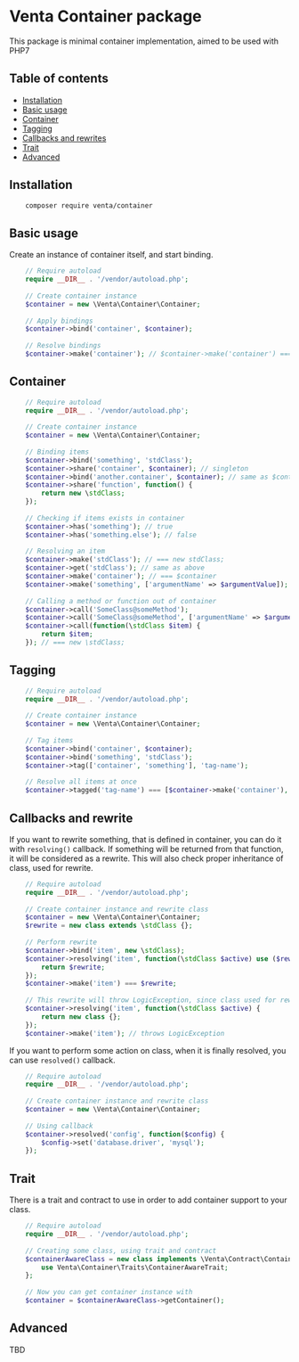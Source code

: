 # Venta Container package
This package is minimal container implementation, aimed to be used with PHP7

## Table of contents
- [Installation](#installation)
- [Basic usage](#basic-usage)
- [Container](#container)
- [Tagging](#tags)
- [Callbacks and rewrites](#affectors)
- [Trait](#trait)
- [Advanced](#advanced)

## Installation

```sh
    composer require venta/container
```

## Basic usage
Create an instance of container itself, and start binding.

```php
    // Require autoload
    require __DIR__ . '/vendor/autoload.php';
    
    // Create container instance
    $container = new \Venta\Container\Container;
    
    // Apply bindings
    $container->bind('container', $container);
    
    // Resolve bindings
    $container->make('container'); // $container->make('container') === $container
```

## Container

```php
    // Require autoload
    require __DIR__ . '/vendor/autoload.php';
    
    // Create container instance
    $container = new \Venta\Container\Container;
    
    // Binding items
    $container->bind('something', 'stdClass');
    $container->share('container', $container); // singleton
    $container->bind('another.container', $container); // same as $container->share('another.container', $container);
    $container->share('function', function() {
        return new \stdClass;
    });
    
    // Checking if items exists in container
    $container->has('something'); // true
    $container->has('something.else'); // false
    
    // Resolving an item
    $container->make('stdClass'); // === new stdClass;
    $container->get('stdClass'); // same as above
    $container->make('container'); // === $container
    $container->make('something', ['argumentName' => $argumentValue]); // hand picked constructor arguments
    
    // Calling a method or function out of container
    $container->call('SomeClass@someMethod');
    $container->call('SomeClass@someMethod', ['argumentName' => $argumentValue]);
    $container->call(function(\stdClass $item) {
        return $item;
    }); // === new \stdClass;
```

## Tagging

```php
    // Require autoload
    require __DIR__ . '/vendor/autoload.php';
    
    // Create container instance
    $container = new \Venta\Container\Container;
    
    // Tag items
    $container->bind('container', $container);
    $container->bind('something', 'stdClass');
    $container->tag(['container', 'something'], 'tag-name');
    
    // Resolve all items at once
    $container->tagged('tag-name') === [$container->make('container'), $container->make('something')];
```

## Callbacks and rewrite
If you want to rewrite something, that is defined in container, you can do it with `resolving()` callback. If something will be returned from that function, it will be considered as a rewrite. This will also check proper inheritance of class, used for rewrite.

```php
    // Require autoload
    require __DIR__ . '/vendor/autoload.php';
    
    // Create container instance and rewrite class
    $container = new \Venta\Container\Container;
    $rewrite = new class extends \stdClass {};
    
    // Perform rewrite
    $container->bind('item', new \stdClass);
    $container->resolving('item', function(\stdClass $active) use ($rewrite) {
        return $rewrite;
    });
    $container->make('item') === $rewrite;
    
    // This rewrite will throw LogicException, since class used for rewrite isn't extending \stdClass
    $container->resolving('item', function(\stdClass $active) {
        return new class {};
    });
    $container->make('item'); // throws LogicException
```

If you want to perform some action on class, when it is finally resolved, you can use `resolved()` callback.

```php
    // Require autoload
    require __DIR__ . '/vendor/autoload.php';
    
    // Create container instance and rewrite class
    $container = new \Venta\Container\Container;
    
    // Using callback
    $container->resolved('config', function($config) {
        $config->set('database.driver', 'mysql');
    });
```

## Trait
There is a trait and contract to use in order to add container support to your class.

```php
    // Require autoload
    require __DIR__ . '/vendor/autoload.php';
    
    // Creating some class, using trait and contract
    $containerAwareClass = new class implements \Venta\Contract\Container\ContainerAwareContract {
        use Venta\Container\Traits\ContainerAwareTrait;
    };
    
    // Now you can get container instance with
    $container = $containerAwareClass->getContainer();
```

## Advanced
TBD